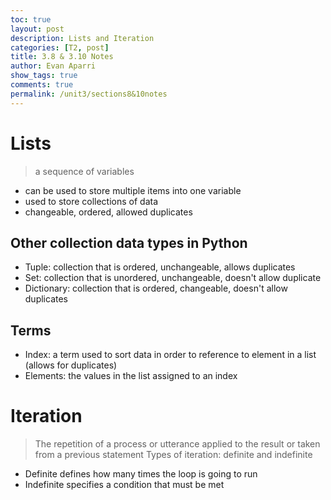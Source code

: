 ```yaml
---
toc: true
layout: post
description: Lists and Iteration
categories: [T2, post]
title: 3.8 & 3.10 Notes
author: Evan Aparri
show_tags: true
comments: true
permalink: /unit3/sections8&10notes
---
```

# Lists
> a sequence of variables
- can be used to store multiple items into one variable
- used to store collections of data
- changeable, ordered, allowed duplicates

## Other collection data types in Python
- Tuple: collection that is ordered, unchangeable, allows duplicates
- Set: collection that is unordered, unchangeable, doesn't allow duplicate
- Dictionary: collection that is ordered, changeable, doesn't allow duplicates

## Terms
- Index: a term used to sort data in order to reference to element in a list (allows for duplicates)
- Elements: the values in the list assigned to an index

# Iteration
> The repetition of a process or utterance applied to the result or taken from a previous statement
Types of iteration: definite and indefinite
- Definite defines how many times the loop is going to run
- Indefinite specifies a condition that must be met

